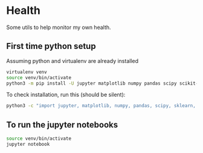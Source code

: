 # Health

Some utils to help monitor my own health.

## First time python setup
Assuming python and virtualenv are already installed
```bash
virtualenv venv
source venv/bin/activate
python3 -m pip install -U jupyter matplotlib numpy pandas scipy scikit-learn xlrd
```
To check installation, run this (should be silent):
```bash
python3 -c "import jupyter, matplotlib, numpy, pandas, scipy, sklearn, xlrd"
```

## To run the jupyter notebooks
```bash
source venv/bin/activate
jupyter notebook
```
